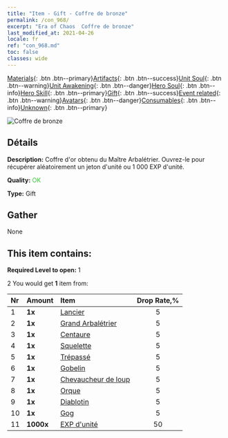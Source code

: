 ```yaml
---
title: "Item - Gift - Coffre de bronze"
permalink: /con_968/
excerpt: "Era of Chaos  Coffre de bronze"
last_modified_at: 2021-04-26
locale: fr
ref: "con_968.md"
toc: false
classes: wide
---
```

 [Materials](/ItemsFR/){: .btn .btn--primary}[Artifacts](/ItemsFR/Artifacts/){: .btn .btn--success}[Unit Soul](/ItemsFR/UnitSoul/){: .btn .btn--warning}[Unit Awakening](/ItemsFR/UnitAwakening/){: .btn .btn--danger}[Hero Soul](/ItemsFR/HeroSoul/){: .btn .btn--info}[Hero Skill](/ItemsFR/HeroSkill/){: .btn .btn--primary}[Gift](/ItemsFR/Gift/){: .btn .btn--success}[Event related](/ItemsFR/Events/){: .btn .btn--warning}[Avatars](/ItemsFR/Avatars/){: .btn .btn--danger}[Consumables](/ItemsFR/Consumables/){: .btn .btn--info}[Unknown](/ItemsFR/Unknown/){: .btn .btn--primary}

 ![Coffre de bronze](/images/t/i_50001.png)

## Détails
 **Description:** Coffre d'or obtenu du Maître Arbalétrier. Ouvrez-le pour récupérer aléatoirement un jeton d'unité ou 1 000 EXP d'unité.

 **Quality:** <span style="color: #32CD32">OK</span>

 **Type:** Gift

## Gather

  None

## This item contains:

 **Required Level to open:** 1

 2 You would get **1** item  from:

  | Nr | Amount |     Item    | Drop Rate,% |
  |:---|:-------|:------------|:---------:|
  | 1 |  **1x** | [Lancier](/ItemsFR/unt_190/) | 5 | 
  | 2 |  **1x** | [Grand Arbalétrier](/ItemsFR/unt_191/) | 5 | 
  | 3 |  **1x** | [Centaure](/ItemsFR/unt_199/) | 5 | 
  | 4 |  **1x** | [Squelette](/ItemsFR/unt_208/) | 5 | 
  | 5 |  **1x** | [Trépassé](/ItemsFR/unt_209/) | 5 | 
  | 6 |  **1x** | [Gobelin](/ItemsFR/unt_217/) | 5 | 
  | 7 |  **1x** | [Chevaucheur de loup](/ItemsFR/unt_218/) | 5 | 
  | 8 |  **1x** | [Orque](/ItemsFR/unt_219/) | 5 | 
  | 9 |  **1x** | [Diablotin](/ItemsFR/unt_226/) | 5 | 
  | 10 |  **1x** | [Gog](/ItemsFR/unt_227/) | 5 | 
  | 11 |  **1000x** | [EXP d'unité](/ItemsFR/con_902/) | 50 | 
